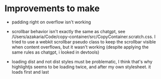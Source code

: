 # Improvements to make
* padding right on overflow isn't working

* scrollbar behavior isn't exactly the same as chatgpt, see /Users/azakaria/Code/copy-container/src/CopyContainer.scratch.css. I tried to use a webkit scrollbar pseudo class to keep the scrollbar visible when content overflows, but it wasn't working (despite applying the same rules as chatgpt, i looked in devtools)

* loading dist and not dist styles must be problematic, I think that's why highlightjs seems to be loading twice, and after my own stylesheet. it loads first and last